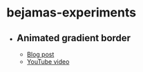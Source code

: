 # bejamas-experiments

- ## Animated gradient border
  - [Blog post](https://bejamas.com/hub/guides/css-animated-gradient-border)
  - [YouTube video](https://youtu.be/SRdZj0KfZ5s)
